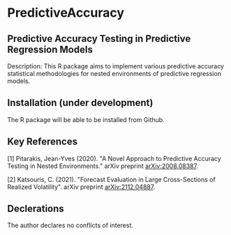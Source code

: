 # PredictiveAccuracy

## Predictive Accuracy Testing in Predictive Regression Models 

Description: This R package aims to implement various predictive accuracy statistical methodologies for nested environments of predictive regression models. 

## Installation (under development)

The R package will be able to be installed from Github.

## Key References

[1] Pitarakis, Jean-Yves (2020). "A Novel Approach to Predictive Accuracy Testing in Nested Environments." arXiv preprint [arXiv:2008.08387](https://arxiv.org/abs/2008.08387).

[2] Katsouris, C. (2021). "Forecast Evaluation in Large Cross-Sections of Realized Volatility". arXiv preprint [arXiv:2112.04887](https://arxiv.org/abs/2112.04887).

## Declerations

The author declares no conflicts of interest.

